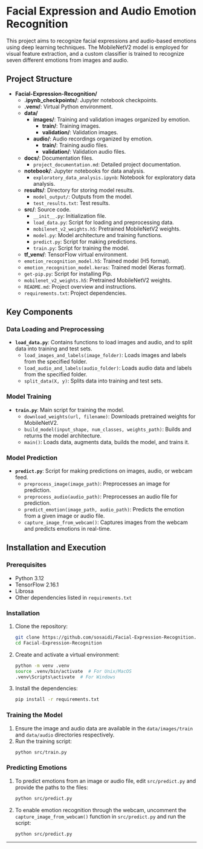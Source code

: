 # Facial Expression and Audio Emotion Recognition

This project aims to recognize facial expressions and audio-based emotions using deep learning techniques. The MobileNetV2 model is employed for visual feature extraction, and a custom classifier is trained to recognize seven different emotions from images and audio.

## Project Structure

- **Facial-Expression-Recognition/**
  - **.ipynb_checkpoints/**: Jupyter notebook checkpoints.
  - **.venv/**: Virtual Python environment.
  - **data/**
    - **images/**: Training and validation images organized by emotion.
      - **train/**: Training images.
      - **validation/**: Validation images.
    - **audio/**: Audio recordings organized by emotion.
      - **train/**: Training audio files.
      - **validation/**: Validation audio files.
  - **docs/**: Documentation files.
    - `project_documentation.md`: Detailed project documentation.
  - **notebook/**: Jupyter notebooks for data analysis.
    - `exploratory_data_analysis.ipynb`: Notebook for exploratory data analysis.
  - **results/**: Directory for storing model results.
    - `model_output/`: Outputs from the model.
    - `test_results.txt`: Test results.
  - **src/**: Source code.
    - `__init__.py`: Initialization file.
    - `load_data.py`: Script for loading and preprocessing data.
    - `mobilenet_v2_weights.h5`: Pretrained MobileNetV2 weights.
    - `model.py`: Model architecture and training functions.
    - `predict.py`: Script for making predictions.
    - `train.py`: Script for training the model.
  - **tf_venv/**: TensorFlow virtual environment.
  - `emotion_recognition_model.h5`: Trained model (H5 format).
  - `emotion_recognition_model.keras`: Trained model (Keras format).
  - `get-pip.py`: Script for installing Pip.
  - `mobilenet_v2_weights.h5`: Pretrained MobileNetV2 weights.
  - `README.md`: Project overview and instructions.
  - `requirements.txt`: Project dependencies.

## Key Components

### Data Loading and Preprocessing

- **`load_data.py`**: Contains functions to load images and audio, and to split data into training and test sets.
  - `load_images_and_labels(image_folder)`: Loads images and labels from the specified folder.
  - `load_audio_and_labels(audio_folder)`: Loads audio data and labels from the specified folder.
  - `split_data(X, y)`: Splits data into training and test sets.

### Model Training

- **`train.py`**: Main script for training the model.
  - `download_weights(url, filename)`: Downloads pretrained weights for MobileNetV2.
  - `build_model(input_shape, num_classes, weights_path)`: Builds and returns the model architecture.
  - `main()`: Loads data, augments data, builds the model, and trains it.

### Model Prediction

- **`predict.py`**: Script for making predictions on images, audio, or webcam feed.
  - `preprocess_image(image_path)`: Preprocesses an image for prediction.
  - `preprocess_audio(audio_path)`: Preprocesses an audio file for prediction.
  - `predict_emotion(image_path, audio_path)`: Predicts the emotion from a given image or audio file.
  - `capture_image_from_webcam()`: Captures images from the webcam and predicts emotions in real-time.

## Installation and Execution

### Prerequisites

- Python 3.12
- TensorFlow 2.16.1
- Librosa
- Other dependencies listed in `requirements.txt`

### Installation

1. Clone the repository:
    ```sh
    git clone https://github.com/sosaidi/Facial-Expression-Recognition.git
    cd Facial-Expression-Recognition
    ```

2. Create and activate a virtual environment:
    ```sh
    python -m venv .venv
    source .venv/bin/activate  # For Unix/MacOS
    .venv\Scripts\activate  # For Windows
    ```

3. Install the dependencies:
    ```sh
    pip install -r requirements.txt
    ```

### Training the Model

1. Ensure the image and audio data are available in the `data/images/train` and `data/audio` directories respectively.
2. Run the training script:
    ```sh
    python src/train.py
    ```

### Predicting Emotions

1. To predict emotions from an image or audio file, edit `src/predict.py` and provide the paths to the files:
    ```sh
    python src/predict.py
    ```

2. To enable emotion recognition through the webcam, uncomment the `capture_image_from_webcam()` function in `src/predict.py` and run the script:
    ```sh
    python src/predict.py
    ```
---
